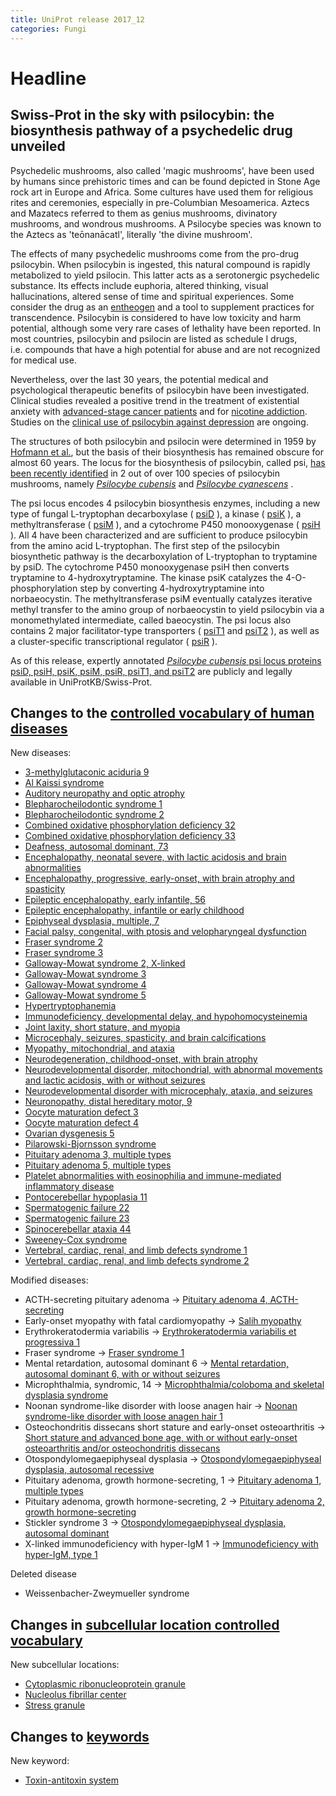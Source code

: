 ```yaml
---
title: UniProt release 2017_12
categories: Fungi
---
```


# Headline

## Swiss-Prot in the sky with psilocybin: the biosynthesis pathway of a psychedelic drug unveiled

Psychedelic mushrooms, also called 'magic mushrooms', have been used by humans since prehistoric times and can be found depicted in Stone Age rock art in Europe and Africa. Some cultures have used them for religious rites and ceremonies, especially in pre-Columbian Mesoamerica. Aztecs and Mazatecs referred to them as genius mushrooms, divinatory mushrooms, and wondrous mushrooms. A Psilocybe species was known to the Aztecs as 'teōnanācatl', literally 'the divine mushroom'.

The effects of many psychedelic mushrooms come from the pro-drug psilocybin. When psilocybin is ingested, this natural compound is rapidly metabolized to yield psilocin. This latter acts as a serotonergic psychedelic substance. Its effects include euphoria, altered thinking, visual hallucinations, altered sense of time and spiritual experiences. Some consider the drug as an [entheogen](https://en.wikipedia.org/wiki/Entheogen) and a tool to supplement practices for transcendence. Psilocybin is considered to have low toxicity and harm potential, although some very rare cases of lethality have been reported. In most countries, psilocybin and psilocin are listed as schedule I drugs, i.e. compounds that have a high potential for abuse and are not recognized for medical use.

Nevertheless, over the last 30 years, the potential medical and psychological therapeutic benefits of psilocybin have been investigated. Clinical studies revealed a positive trend in the treatment of existential anxiety with [advanced-stage cancer patients](https://www.ncbi.nlm.nih.gov/pubmed/20819978) and for [nicotine addiction](https://www.ncbi.nlm.nih.gov/pubmed/28019026). Studies on the [clinical use of psilocybin against depression](https://www.ncbi.nlm.nih.gov/pubmed/28101325) are ongoing.

The structures of both psilocybin and psilocin were determined in 1959 by [Hofmann et al.](http://onlinelibrary.wiley.com/doi/10.1002/hlca.19590420518/abstract), but the basis of their biosynthesis has remained obscure for almost 60 years. The locus for the biosynthesis of psilocybin, called psi, [has been recently identified](https://www.ncbi.nlm.nih.gov/pubmed/28763571) in 2 out of over 100 species of psilocybin mushrooms, namely [*Psilocybe cubensis*](http://www.uniprot.org/taxonomy/181762) and [*Psilocybe cyanescens*](http://www.uniprot.org/taxonomy/93625) .

The psi locus encodes 4 psilocybin biosynthesis enzymes, including a new type of fungal L-tryptophan decarboxylase ( [psiD](http://www.uniprot.org/uniprot/?query=accession:P0DPA6) ), a kinase ( [psiK](http://www.uniprot.org/uniprot/?query=accession:P0DPA8) ), a methyltransferase ( [psiM](http://www.uniprot.org/uniprot/?query=accession:P0DPA9) ), and a cytochrome P450 monooxygenase ( [psiH](http://www.uniprot.org/uniprot/?query=accession:P0DPA7) ). All 4 have been characterized and are sufficient to produce psilocybin from the amino acid L-tryptophan. The first step of the psilocybin biosynthetic pathway is the decarboxylation of L-tryptophan to tryptamine by psiD. The cytochrome P450 monooxygenase psiH then converts tryptamine to 4-hydroxytryptamine. The kinase psiK catalyzes the 4-O-phosphorylation step by converting 4-hydroxytryptamine into norbaeocystin. The methyltransferase psiM eventually catalyzes iterative methyl transfer to the amino group of norbaeocystin to yield psilocybin via a monomethylated intermediate, called baeocystin. The psi locus also contains 2 major facilitator-type transporters ( [psiT1](http://www.uniprot.org/uniprot/?query=accession:P0DPB1) and [psiT2](http://www.uniprot.org/uniprot/?query=accession:P0DPB2) ), as well as a cluster-specific transcriptional regulator ( [psiR](http://www.uniprot.org/uniprot/?query=accession:P0DPB0) ).

As of this release, expertly annotated [*Psilocybe cubensis* psi locus proteins psiD, psiH, psiK, psiM, psiR, psiT1, and psiT2](http://www.uniprot.org/uniprot/?query=accession:P0DPA6+OR+accession:P0DPA7+OR+accession:P0DPA8+OR+accession:P0DPA9+OR+accession:P0DPB0+OR+accession:P0DPB1+OR+accession:P0DPB2) are publicly and legally available in UniProtKB/Swiss-Prot.

## Changes to the [controlled vocabulary of human diseases](https://ftp.uniprot.org/pub/databases/uniprot/current_release/knowledgebase/complete/docs/humdisease)

New diseases:

-   [3-methylglutaconic aciduria 9](http://www.uniprot.org/diseases/DI-05109)
-   [Al Kaissi syndrome](http://www.uniprot.org/diseases/DI-05093)
-   [Auditory neuropathy and optic atrophy](http://www.uniprot.org/diseases/DI-05116)
-   [Blepharocheilodontic syndrome 1](http://www.uniprot.org/diseases/DI-05103)
-   [Blepharocheilodontic syndrome 2](http://www.uniprot.org/diseases/DI-05104)
-   [Combined oxidative phosphorylation deficiency 32](http://www.uniprot.org/diseases/DI-05097)
-   [Combined oxidative phosphorylation deficiency 33](http://www.uniprot.org/diseases/DI-05115)
-   [Deafness, autosomal dominant, 73](http://www.uniprot.org/diseases/DI-05089)
-   [Encephalopathy, neonatal severe, with lactic acidosis and brain abnormalities](http://www.uniprot.org/diseases/DI-05082)
-   [Encephalopathy, progressive, early-onset, with brain atrophy and spasticity](http://www.uniprot.org/diseases/DI-05100)
-   [Epileptic encephalopathy, early infantile, 56](http://www.uniprot.org/diseases/DI-05090)
-   [Epileptic encephalopathy, infantile or early childhood](http://www.uniprot.org/diseases/DI-05114)
-   [Epiphyseal dysplasia, multiple, 7](http://www.uniprot.org/diseases/DI-05118)
-   [Facial palsy, congenital, with ptosis and velopharyngeal dysfunction](http://www.uniprot.org/diseases/DI-05120)
-   [Fraser syndrome 2](http://www.uniprot.org/diseases/DI-05098)
-   [Fraser syndrome 3](http://www.uniprot.org/diseases/DI-05099)
-   [Galloway-Mowat syndrome 2, X-linked](http://www.uniprot.org/diseases/DI-05105)
-   [Galloway-Mowat syndrome 3](http://www.uniprot.org/diseases/DI-05106)
-   [Galloway-Mowat syndrome 4](http://www.uniprot.org/diseases/DI-05107)
-   [Galloway-Mowat syndrome 5](http://www.uniprot.org/diseases/DI-05108)
-   [Hypertryptophanemia](http://www.uniprot.org/diseases/DI-05124)
-   [Immunodeficiency, developmental delay, and hypohomocysteinemia](http://www.uniprot.org/diseases/DI-05121)
-   [Joint laxity, short stature, and myopia](http://www.uniprot.org/diseases/DI-05096)
-   [Microcephaly, seizures, spasticity, and brain calcifications](http://www.uniprot.org/diseases/DI-05123)
-   [Myopathy, mitochondrial, and ataxia](http://www.uniprot.org/diseases/DI-05086)
-   [Neurodegeneration, childhood-onset, with brain atrophy](http://www.uniprot.org/diseases/DI-05101)
-   [Neurodevelopmental disorder, mitochondrial, with abnormal movements and lactic acidosis, with or without seizures](http://www.uniprot.org/diseases/DI-05113)
-   [Neurodevelopmental disorder with microcephaly, ataxia, and seizures](http://www.uniprot.org/diseases/DI-05110)
-   [Neuronopathy, distal hereditary motor, 9](http://www.uniprot.org/diseases/DI-05119)
-   [Oocyte maturation defect 3](http://www.uniprot.org/diseases/DI-05111)
-   [Oocyte maturation defect 4](http://www.uniprot.org/diseases/DI-05112)
-   [Ovarian dysgenesis 5](http://www.uniprot.org/diseases/DI-05092)
-   [Pilarowski-Bjornsson syndrome](http://www.uniprot.org/diseases/DI-05102)
-   [Pituitary adenoma 3, multiple types](http://www.uniprot.org/diseases/DI-05088)
-   [Pituitary adenoma 5, multiple types](http://www.uniprot.org/diseases/DI-05087)
-   [Platelet abnormalities with eosinophilia and immune-mediated inflammatory disease](http://www.uniprot.org/diseases/DI-05117)
-   [Pontocerebellar hypoplasia 11](http://www.uniprot.org/diseases/DI-05084)
-   [Spermatogenic failure 22](http://www.uniprot.org/diseases/DI-05083)
-   [Spermatogenic failure 23](http://www.uniprot.org/diseases/DI-05085)
-   [Spinocerebellar ataxia 44](http://www.uniprot.org/diseases/DI-05091)
-   [Sweeney-Cox syndrome](http://www.uniprot.org/diseases/DI-05122)
-   [Vertebral, cardiac, renal, and limb defects syndrome 1](http://www.uniprot.org/diseases/DI-05094)
-   [Vertebral, cardiac, renal, and limb defects syndrome 2](http://www.uniprot.org/diseases/DI-05095)

Modified diseases:

-   ACTH-secreting pituitary adenoma -&gt; [Pituitary adenoma 4, ACTH-secreting](http://www.uniprot.org/diseases/DI-01168)
-   Early-onset myopathy with fatal cardiomyopathy -&gt; [Salih myopathy](http://www.uniprot.org/diseases/DI-01514)
-   Erythrokeratodermia variabilis -&gt; [Erythrokeratodermia variabilis et progressiva 1](http://www.uniprot.org/diseases/DI-00483)
-   Fraser syndrome -&gt; [Fraser syndrome 1](http://www.uniprot.org/diseases/DI-01627)
-   Mental retardation, autosomal dominant 6 -&gt; [Mental retardation, autosomal dominant 6, with or without seizures](http://www.uniprot.org/diseases/DI-03128)
-   Microphthalmia, syndromic, 14 -&gt; [Microphthalmia/coloboma and skeletal dysplasia syndrome](http://www.uniprot.org/diseases/DI-04146)
-   Noonan syndrome-like disorder with loose anagen hair -&gt; [Noonan syndrome-like disorder with loose anagen hair 1](http://www.uniprot.org/diseases/DI-02076)
-   Osteochondritis dissecans short stature and early-onset osteoarthritis -&gt; [Short stature and advanced bone age, with or without early-onset osteoarthritis and/or osteochondritis dissecans](http://www.uniprot.org/diseases/DI-02814)
-   Otospondylomegaepiphyseal dysplasia -&gt; [Otospondylomegaepiphyseal dysplasia, autosomal recessive](http://www.uniprot.org/diseases/DI-01254)
-   Pituitary adenoma, growth hormone-secreting, 1 -&gt; [Pituitary adenoma 1, multiple types](http://www.uniprot.org/diseases/DI-01689)
-   Pituitary adenoma, growth hormone-secreting, 2 -&gt; [Pituitary adenoma 2, growth hormone-secreting](http://www.uniprot.org/diseases/DI-04304)
-   Stickler syndrome 3 -&gt; [Otospondylomegaepiphyseal dysplasia, autosomal dominant](http://www.uniprot.org/diseases/DI-01093)
-   X-linked immunodeficiency with hyper-IgM 1 -&gt; [Immunodeficiency with hyper-IgM, type 1](http://www.uniprot.org/diseases/DI-02449)

Deleted disease

-   Weissenbacher-Zweymueller syndrome

## Changes in [subcellular location controlled vocabulary](https://ftp.uniprot.org/pub/databases/uniprot/current_release/knowledgebase/complete/docs/subcell)

New subcellular locations:

-   [Cytoplasmic ribonucleoprotein granule](http://www.uniprot.org/locations/SL-0495)
-   [Nucleolus fibrillar center](http://www.uniprot.org/locations/SL-0497)
-   [Stress granule](http://www.uniprot.org/locations/SL-0496)

## Changes to [keywords](https://ftp.uniprot.org/pub/databases/uniprot/current_release/knowledgebase/complete/docs/keywlist)

New keyword:

-   [Toxin-antitoxin system](http://www.uniprot.org/keywords/KW-1277)
